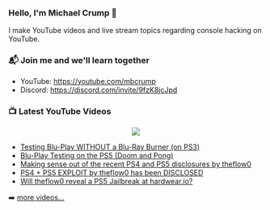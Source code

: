 ### Hello, I'm Michael Crump 👋

I make YouTube videos and live stream topics regarding console hacking on YouTube. 

### 📬 Join me and we'll learn together

- YouTube: https://youtube.com/mbcrump
- Discord: https://discord.com/invite/9fzK8jcJpd

### 📺 Latest YouTube Videos

<div align="center">

[<img src="https://img.shields.io/badge/-Subscribe-red?style=for-the-badge&logo=youtube&logoColor=white"/>](https://www.youtube.com/c/mbcrump?sub_confirmation=1)

</div>

<!-- YOUTUBE:START -->
- [Testing Blu-Play WITHOUT a Blu-Ray Burner &lpar;on PS3&rpar;](https://www.youtube.com/watch?v=QZR_zKsLfOM)
- [Blu-Play Testing on the PS5 &lpar;Doom and Pong&rpar;](https://www.youtube.com/watch?v=e5baoyh3eRY)
- [Making sense out of the recent PS4 and PS5 disclosures by theflow0](https://www.youtube.com/watch?v=psHjBkuDvTw)
- [PS4 + PS5 EXPLOIT by theflow0 has been DISCLOSED](https://www.youtube.com/watch?v=g8wl_hGbkZU)
- [Will theflow0 reveal a PS5 Jailbreak at hardwear.io?](https://www.youtube.com/watch?v=xXXx_ecAh9Q)
<!-- YOUTUBE:END -->

➡️ [more videos...](https://youtube.com/mbcrump)

